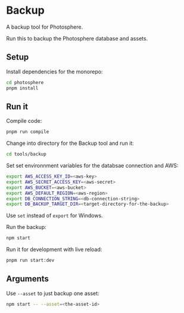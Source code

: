 # Backup

A backup tool for Photosphere.

Run this to backup the Photosphere database and assets.

## Setup

Install dependencies for the monorepo:

```bash
cd photosphere
pnpm install
```

## Run it

Compile code:

```bash
pnpm run compile
```

Change into directory for the Backup tool and run it:

```bash
cd tools/backup
```

Set set environnment variables for the databsae connection and AWS:

```bash
export AWS_ACCESS_KEY_ID=<aws-key>
export AWS_SECRET_ACCESS_KEY=<aws-secret>
export AWS_BUCKET=<aws-bucket>
export AWS_DEFAULT_REGION=<aws-region>
export DB_CONNECTION_STRING=<db-connection-string>
export DB_BACKUP_TARGET_DIR=<target-directory-for-the-backup>
```

Use `set` instead of `export` for Windows.

Run the backup:

```bash
npm start
```

Run it for development with live reload:

```bash
pnpm run start:dev
```

## Arguments

Use `--asset` to just backup one asset:

```bash
npm start -- --asset=<the-asset-id>
```

